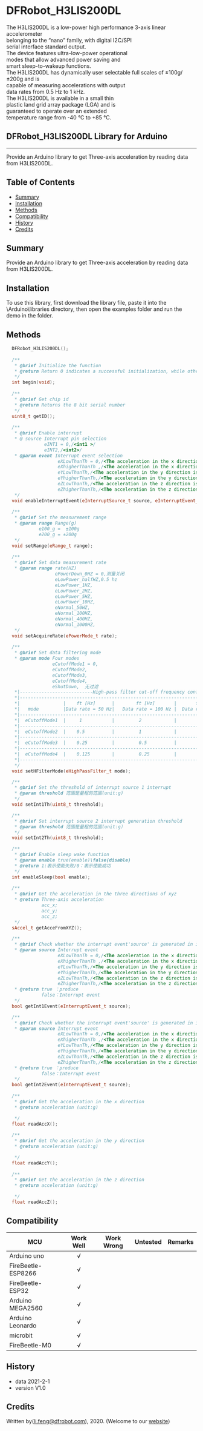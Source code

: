 # DFRobot_H3LIS200DL
The H3LIS200DL is a low-power high performance 3-axis linear accelerometer <br>
belonging to the “nano” family, with digital I2C/SPI <br>
serial interface standard output. <br>
The device features ultra-low-power operational <br>
modes that allow advanced power saving and <br>
smart sleep-to-wakeup functions.<br>
The H3LIS200DL has dynamically user selectable full scales of ±100g/±200g and is <br>
capable of measuring accelerations with output <br>
data rates from 0.5 Hz to 1 kHz.<br>
The H3LIS200DL is available in a small thin <br>
plastic land grid array package (LGA) and is <br>
guaranteed to operate over an extended <br>
temperature range from -40 °C to +85 °C.<br>


## DFRobot_H3LIS200DL Library for Arduino
---------------------------------------------------------

Provide an Arduino library to get Three-axis acceleration by reading data from H3LIS200DL.

## Table of Contents

* [Summary](#summary)
* [Installation](#installation)
* [Methods](#methods)
* [Compatibility](#compatibility)
* [History](#history)
* [Credits](#credits)

## Summary

Provide an Arduino library to get Three-axis acceleration by reading data from H3LIS200DL.

## Installation

To use this library, first download the library file, paste it into the \Arduino\libraries directory, then open the examples folder and run the demo in the folder.

## Methods

```C++
  DFRobot_H3LIS200DL();
  
  /**
   * @brief Initialize the function
   * @return Return 0 indicates a successful initialization, while other values indicates failure and return to error code.
   */
  int begin(void);
 
  /**
   * @brief Get chip id
   * @return Returns the 8 bit serial number
   */
  uint8_t getID();
  
  /**
   * @brief Enable interrupt
   * @ source Interrupt pin selection
              eINT1 = 0,/<int1 >/
              eINT2,/<int2>/
   * @param event Interrupt event selection
                   eXLowThanTh = 0,/<The acceleration in the x direction is less than the threshold>/
                   eXhigherThanTh ,/<The acceleration in the x direction is greater than the threshold>/
                   eYLowThanTh,/<The acceleration in the y direction is less than the threshold>/
                   eYhigherThanTh,/<The acceleration in the y direction is greater than the threshold>/
                   eZLowThanTh,/<The acceleration in the z direction is less than the threshold>/
                   eZhigherThanTh,/<The acceleration in the z direction is greater than the threshold>/
   */
  void enableInterruptEvent(eInterruptSource_t source, eInterruptEvent_t event);
  
  /**
   * @brief Set the measurement range
   * @param range Range(g)
            e100_g =  ±100g
            e200_g = ±200g
   */
  void setRange(eRange_t range);
  
  /**
   * @brief Set data measurement rate
   * @param range rate(HZ)
                  ePowerDown_0HZ = 0,测量关闭
                  eLowPower_halfHZ,0.5 hz
                  eLowPower_1HZ,
                  eLowPower_2HZ,
                  eLowPower_5HZ,
                  eLowPower_10HZ,
                  eNormal_50HZ,
                  eNormal_100HZ,
                  eNormal_400HZ,
                  eNormal_1000HZ,
   */
  void setAcquireRate(ePowerMode_t rate);
  
  /**
   * @brief Set data filtering mode
   * @param mode Four modes
                 eCutoffMode1 = 0,
                 eCutoffMode2,
                 eCutoffMode3,
                 eCutoffMode4,
                 eShutDown,  无过滤
   *|---------------------------High-pass filter cut-off frequency configuration-----------------------------|
   *|--------------------------------------------------------------------------------------------------------|
   *|                |    ft [Hz]      |        ft [Hz]       |       ft [Hz]        |        ft [Hz]        |
   *|   mode         |Data rate = 50 Hz|   Data rate = 100 Hz |  Data rate = 400 Hz  |   Data rate = 1000 Hz |
   *|--------------------------------------------------------------------------------------------------------|
   *|  eCutoffMode1  |     1           |         2            |            8         |             20        |
   *|--------------------------------------------------------------------------------------------------------|
   *|  eCutoffMode2  |    0.5          |         1            |            4         |             10        |
   *|--------------------------------------------------------------------------------------------------------|
   *|  eCutoffMode3  |    0.25         |         0.5          |            2         |             5         |
   *|--------------------------------------------------------------------------------------------------------|
   *|  eCutoffMode4  |    0.125        |         0.25         |            1         |             2.5       |
   *|--------------------------------------------------------------------------------------------------------|
   */
  void setHFilterMode(eHighPassFilter_t mode);

  /**
   * @brief Set the threshold of interrupt source 1 interrupt
   * @param threshold 范围是量程的范围(unit:g)
   */
  void setInt1Th(uint8_t threshold);

  /**
   * @brief Set interrupt source 2 interrupt generation threshold
   * @param threshold 范围是量程的范围(unit:g）
   */
  void setInt2Th(uint8_t threshold);

  /**
   * @brief Enable sleep wake function
   * @param enable true(enable)\false(disable)
   * @return 1:表示使能失败/0：表示使能成功
   */
  int enableSleep(bool enable);
  
  /**
   * @brief Get the acceleration in the three directions of xyz
   * @return Three-axis acceleration 
             acc_x;
             acc_y;
             acc_z;
   */
  sAccel_t getAcceFromXYZ();

  /**
   * @brief Check whether the interrupt event'source' is generated in interrupt 1
   * @param source Interrupt event
                   eXLowThanTh = 0,/<The acceleration in the x direction is less than the threshold>/
                   eXhigherThanTh ,/<The acceleration in the x direction is greater than the threshold>/
                   eYLowThanTh,/<The acceleration in the y direction is less than the threshold>/
                   eYhigherThanTh,/<The acceleration in the y direction is greater than the threshold>/
                   eZLowThanTh,/<The acceleration in the z direction is less than the threshold>/
                   eZhigherThanTh,/<The acceleration in the z direction is greater than the threshold>/
   * @return true ：produce
             false：Interrupt event
   */
  bool getInt1Event(eInterruptEvent_t source);

  /**
   * @brief Check whether the interrupt event'source' is generated in interrupt 2
   * @param source Interrupt event
                   eXLowThanTh = 0,/<The acceleration in the x direction is less than the threshold>/
                   eXhigherThanTh ,/<The acceleration in the x direction is greater than the threshold>/
                   eYLowThanTh,/<The acceleration in the y direction is less than the threshold>/
                   eYhigherThanTh,/<The acceleration in the y direction is greater than the threshold>/
                   eZLowThanTh,/<The acceleration in the z direction is less than the threshold>/
                   eZhigherThanTh,/<The acceleration in the z direction is greater than the threshold>/
   * @return true ：produce
             false：Interrupt event
   */
  bool getInt2Event(eInterruptEvent_t source);
  
  /**
   * @brief Get the acceleration in the x direction
   * @return acceleration (unit:g)

   */
  float readAccX();
  
  /**
   * @brief Get the acceleration in the y direction
   * @return acceleration (unit:g)

   */
  float readAccY();
  
  /**
   * @brief Get the acceleration in the z direction
   * @return acceleration (unit:g)

   */
  float readAccZ();

```

## Compatibility

MCU                | Work Well    | Work Wrong   | Untested    | Remarks
------------------ | :----------: | :----------: | :---------: | -----
Arduino uno        |      √       |              |             | 
FireBeetle-ESP8266        |      √       |              |             | 
FireBeetle-ESP32        |      √       |              |             | 
Arduino MEGA2560        |      √       |              |             | 
Arduino Leonardo|      √       |              |             | 
microbit        |      √       |              |             | 
FireBeetle-M0        |      √       |              |             | 


## History

- data 2021-2-1
- version V1.0


## Credits

Written by(li.feng@dfrobot.com), 2020. (Welcome to our [website](https://www.dfrobot.com/))
